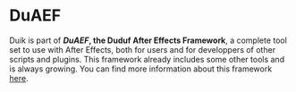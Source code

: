 # DuAEF

Duik is part of **_DuAEF_, the Duduf After Effects Framework**, a complete tool set to use with After Effects, both for users and for developpers of other scripts and plugins. This framework already includes some other tools and is always growing. You can find more information about this framework [here](http://duaef-docs.rainboxprod.coop).

